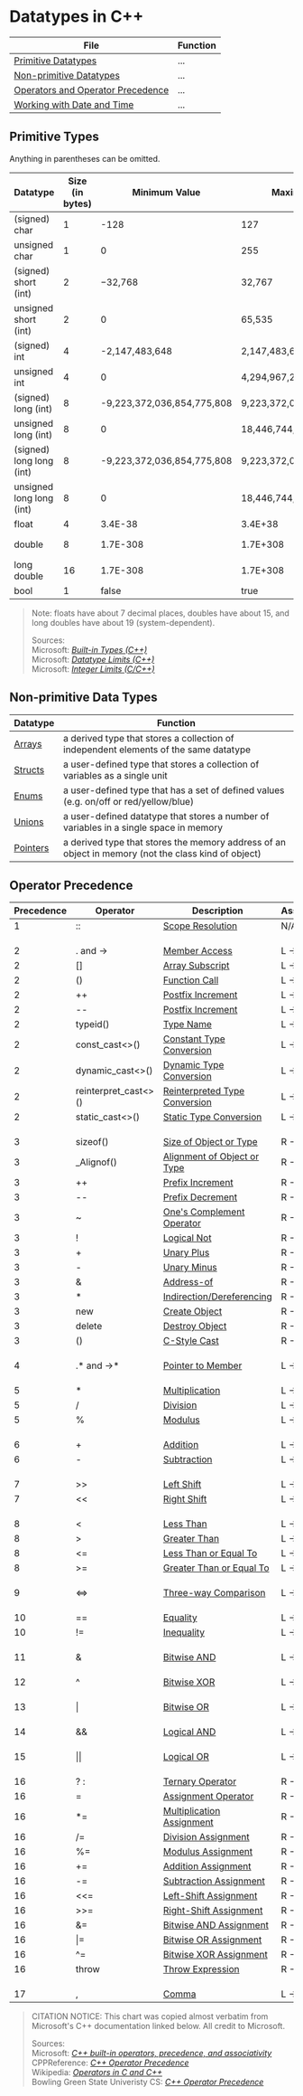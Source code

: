 # Datatypes in C++
| File | Function |
| ---- | -------- |
| [Primitive Datatypes](https://github.com/EthanC2/Notes-and-Writeups/blob/main/C++/Data%20and%20Data%20Types/README.md#primitive-types) | ... |
| [Non-primitive Datatypes](https://github.com/EthanC2/Notes-and-Writeups/blob/main/C++/Data%20and%20Data%20Types/README.md#non-primitive-data-types) | ... |
| [Operators and Operator Precedence](https://github.com/EthanC2/Notes-and-Writeups/blob/main/C++/Data%20and%20Data%20Types/README.md#operator-precedence) | ... |
| [Working with Date and Time]() | ... |

## Primitive Types
Anything in parentheses can be omitted.

| Datatype | Size (in bytes) | Minimum Value | Maximum Value | Literal Suffix |
| -------- | --------------- | ------------- | ------------- | -------------- | 
| (signed) char | 1 | -128 | 127 | N/A |  
| unsigned char | 1 | 0 | 255 | N/A |  
| (signed) short (int) | 2 | −32,768 | 32,767 | N/A |  
| unsigned short (int) | 2 | 0 | 65,535 | u/U |  
| (signed) int | 4 | -2,147,483,648 | 2,147,483,647 | N/A (default) |  
| unsigned int | 4 | 0 | 4,294,967,295  | u/U |  
| (signed) long (int) | 8 | -9,223,372,036,854,775,808 | 9,223,372,036,854,775,807 | l/L |  
| unsigned long (int) | 8 | 0 | 18,446,744,073,709,551,615 | ul/UL |
| (signed) long long (int) | 8 | -9,223,372,036,854,775,808 | 9,223,372,036,854,775,807 | ll/LL | 
| unsigned long long (int) | 8 | 0 | 18,446,744,073,709,551,615 | %ull/ULL |  
| float | 4 | 3.4E-38 | 3.4E+38 | f |
| double | 8 | 1.7E-308 | 1.7E+308 | N/A (default) |
| long double | 16 | 1.7E-308 | 1.7E+308 | L |
| bool | 1 | false | true | N/A |
> Note: floats have about 7 decimal places, doubles have about 15, and long doubles have about 19 (system-dependent). <br />
> 
> Sources: <br />
> Microsoft: [_Built-in Types (C++)_](https://docs.microsoft.com/en-us/cpp/cpp/fundamental-types-cpp?view=msvc-160) <br />
> Microsoft: [_Datatype Limits (C++)_](https://docs.microsoft.com/en-us/cpp/cpp/data-type-ranges?view=msvc-160) <br />
> Microsoft: [_Integer Limits (C/C++)_](https://docs.microsoft.com/en-us/cpp/c-language/cpp-integer-limits?view=msvc-160) <br />

## Non-primitive Data Types
| Datatype | Function |
| -------- | -------- |
| [Arrays](https://github.com/EthanC2/Notes-and-Writeups/blob/main/C%2B%2B/Data%20and%20Data%20Types/Arrays.md) | a derived type that stores a collection of independent elements of the same datatype |
| [Structs](https://github.com/EthanC2/Notes-and-Writeups/blob/main/C++/Data%20and%20Data%20Types/Structures.md) | a user-defined type that stores a collection of variables as a single unit |
| [Enums](https://github.com/EthanC2/Notes-and-Writeups/blob/main/C%2B%2B/Data%20and%20Data%20Types/Enumerations.md) | a user-defined type that has a set of defined values (e.g. on/off or red/yellow/blue) |
| [Unions](https://github.com/EthanC2/Notes-and-Writeups/blob/main/C%2B%2B/Data%20and%20Data%20Types/Unions.md) | a user-defined datatype that stores a number of variables in a single space in memory |
| [Pointers](https://github.com/EthanC2/Notes-and-Writeups/blob/main/C%2B%2B/Data%20and%20Data%20Types/Pointers.md) | a derived type that stores the memory address of an object in memory (not the class kind of object) |

## Operator Precedence
| Precedence	| Operator | Description | Associativity |
| ----------- | -------- | ----------- | ------------- |
| 1 | :: | [Scope Resolution](https://docs.microsoft.com/en-us/cpp/cpp/scope-resolution-operator?view=msvc-160) | N/A |
|  |  |  |  |
|  |  |  |  |
|  |  |  |  |
| 2 | . and -> | [Member Access](https://docs.microsoft.com/en-us/cpp/cpp/member-access-operators-dot-and?view=msvc-160) | L -> R |
| 2 | \[\] | [Array Subscript](https://docs.microsoft.com/en-us/cpp/cpp/subscript-operator?view=msvc-160) | L -> R |
| 2 | () | [Function Call](https://docs.microsoft.com/en-us/cpp/cpp/function-call-operator-parens?view=msvc-160) | L -> R |
| 2 | ++ | [Postfix Increment](https://docs.microsoft.com/en-us/cpp/cpp/postfix-increment-and-decrement-operators-increment-and-decrement?view=msvc-160) | L -> R |
| 2 | -- | [Postfix Increment](https://docs.microsoft.com/en-us/cpp/cpp/postfix-increment-and-decrement-operators-increment-and-decrement?view=msvc-160) | L -> R |
| 2 | typeid() | [Type Name](https://docs.microsoft.com/en-us/cpp/cpp/typeid-operator?view=msvc-160) | L -> R |
| 2 | const_cast\<\>() | [Constant Type Conversion](https://docs.microsoft.com/en-us/cpp/cpp/const-cast-operator?view=msvc-160) | L -> R |
| 2 | dynamic_cast\<\>() | [Dynamic Type Conversion](https://docs.microsoft.com/en-us/cpp/cpp/dynamic-cast-operator?view=msvc-160) | L -> R |
| 2 | reinterpret_cast\<\>() | [Reinterpreted Type Conversion](https://docs.microsoft.com/en-us/cpp/cpp/reinterpret-cast-operator?view=msvc-160) | L -> R |
| 2 | static_cast\<\>() | [Static Type Conversion](https://docs.microsoft.com/en-us/cpp/cpp/static-cast-operator?view=msvc-160) | L -> R |
|  |  |  |  |
|  |  |  |  |
|  |  |  |  |
| 3 | sizeof() | [Size of Object or Type](https://docs.microsoft.com/en-us/cpp/cpp/sizeof-operator?view=msvc-160) | R -> L |
| 3 | \_Alignof() | [Alignment of Object or Type](https://en.cppreference.com/w/c/language/_Alignof) | R -> L |
| 3 | ++ | [Prefix Increment](https://docs.microsoft.com/en-us/cpp/cpp/prefix-increment-and-decrement-operators-increment-and-decrement?view=msvc-160) | R -> L |
| 3 | -- | [Prefix Decrement](https://docs.microsoft.com/en-us/cpp/cpp/prefix-increment-and-decrement-operators-increment-and-decrement?view=msvc-160) | R -> L |
| 3 | ~ | [One's Complement Operator](https://docs.microsoft.com/en-us/cpp/cpp/one-s-complement-operator-tilde?view=msvc-160) | R -> L |
| 3 | ! | [Logical Not](https://docs.microsoft.com/en-us/cpp/cpp/logical-negation-operator-exclpt?view=msvc-160) | R -> L |
| 3 | + | [Unary Plus](https://docs.microsoft.com/en-us/cpp/cpp/unary-plus-and-negation-operators-plus-and?view=msvc-160) | R -> L |
| 3 | - | [Unary Minus](https://docs.microsoft.com/en-us/cpp/cpp/unary-plus-and-negation-operators-plus-and?view=msvc-160) | R -> L |
| 3 | & | [Address-of](https://docs.microsoft.com/en-us/cpp/cpp/address-of-operator-amp?view=msvc-160) | R -> L |
| 3 | * | [Indirection/Dereferencing](https://docs.microsoft.com/en-us/cpp/cpp/indirection-operator-star?view=msvc-160) | R -> L |
| 3 | new | [Create Object](https://docs.microsoft.com/en-us/cpp/cpp/new-operator-cpp?view=msvc-160) | R -> L |
| 3 | delete | [Destroy Object](https://docs.microsoft.com/en-us/cpp/cpp/delete-operator-cpp?view=msvc-160) | R -> L |
| 3 | () | [C-Style Cast](https://en.wikipedia.org/wiki/Operators_in_C_and_C%2B%2B) | R -> L |
|  |  |  |  |
|  |  |  |  |
|  |  |  |  |
| 4 | .* and ->* | [Pointer to Member](https://docs.microsoft.com/en-us/cpp/cpp/pointer-to-member-operators-dot-star-and-star?view=msvc-160) | L -> R |
|  |  |  |  |
|  |  |  |  |
|  |  |  |  |
| 5 | \* | [Multiplication](https://docs.microsoft.com/en-us/cpp/cpp/multiplicative-operators-and-the-modulus-operator?view=msvc-160) | L -> R |
| 5 | / | [Division](https://docs.microsoft.com/en-us/cpp/cpp/multiplicative-operators-and-the-modulus-operator?view=msvc-160) | L -> R |
| 5 | % | [Modulus](https://docs.microsoft.com/en-us/cpp/cpp/multiplicative-operators-and-the-modulus-operator?view=msvc-160) | L -> R |
|  |  |  |  |
|  |  |  |  |
|  |  |  |  |
| 6 | + | [Addition](https://docs.microsoft.com/en-us/cpp/cpp/additive-operators-plus-and?view=msvc-160) | L -> R |
| 6 | - | [Subtraction](https://docs.microsoft.com/en-us/cpp/cpp/additive-operators-plus-and?view=msvc-160) | L -> R |
|  |  |  |  |
|  |  |  |  |
|  |  |  |  |
| 7 | >> | [Left Shift](https://docs.microsoft.com/en-us/cpp/cpp/left-shift-and-right-shift-operators-input-and-output?view=msvc-160) | L -> R |
| 7 | << | [Right Shift](https://docs.microsoft.com/en-us/cpp/cpp/left-shift-and-right-shift-operators-input-and-output?view=msvc-160) | L -> R |
|  |  |  |  |
|  |  |  |  |
|  |  |  |  |
| 8 | < | [Less Than](https://docs.microsoft.com/en-us/cpp/cpp/relational-operators-equal-and-equal?view=msvc-160) | L -> R |
| 8 | > | [Greater Than](https://docs.microsoft.com/en-us/cpp/cpp/relational-operators-equal-and-equal?view=msvc-160) | L -> R |
| 8 | <= | [Less Than or Equal To](https://docs.microsoft.com/en-us/cpp/cpp/relational-operators-equal-and-equal?view=msvc-160) | L -> R |
| 8 | >= | [Greater Than or Equal To](https://docs.microsoft.com/en-us/cpp/cpp/relational-operators-equal-and-equal?view=msvc-160) | L -> R |
|  |  |  |  |
|  |  |  |  |
|  |  |  |  |
| 9 | <=> | [Three-way Comparison](https://www.modernescpp.com/index.php/c-20-the-three-way-comparison-operator) | L -> R |
|  |  |  |  |
|  |  |  |  |
|  |  |  |  |
| 10 | == | [Equality](https://docs.microsoft.com/en-us/cpp/cpp/equality-operators-equal-equal-and-exclpt-equal?view=msvc-160) | L -> R |
| 10 | != | [Inequality](https://docs.microsoft.com/en-us/cpp/cpp/equality-operators-equal-equal-and-exclpt-equal?view=msvc-160) | L -> R |
|  |  |  |  |
|  |  |  |  |
|  |  |  |  |
| 11 | & | [Bitwise AND](https://docs.microsoft.com/en-us/cpp/cpp/bitwise-and-operator-amp?view=msvc-160) | L -> R |
|  |  |  |  |
|  |  |  |  |
|  |  |  |  |
| 12 | ^ | [Bitwise XOR](https://docs.microsoft.com/en-us/cpp/cpp/bitwise-exclusive-or-operator-hat?view=msvc-160) | L -> R |
|  |  |  |  |
|  |  |  |  |
|  |  |  |  |
| 13 | \| | [Bitwise OR](https://docs.microsoft.com/en-us/cpp/cpp/bitwise-inclusive-or-operator-pipe?view=msvc-160) | L -> R |
|  |  |  |  |
|  |  |  |  |
|  |  |  |  |
| 14 | && | [Logical AND](https://docs.microsoft.com/en-us/cpp/cpp/logical-and-operator-amp-amp?view=msvc-160) | L -> R |
|  |  |  |  |
|  |  |  |  |
|  |  |  |  |
| 15 | \|\| | [Logical OR](https://docs.microsoft.com/en-us/cpp/cpp/logical-or-operator-pipe-pipe?view=msvc-160) | L -> R |
|  |  |  |  |
|  |  |  |  |
|  |  |  |  |
| 16 | ? : | [Ternary Operator](https://docs.microsoft.com/en-us/cpp/cpp/conditional-operator-q?view=msvc-160) | R -> L |
| 16 | = | [Assignment Operator](https://docs.microsoft.com/en-us/cpp/cpp/assignment-operators?view=msvc-160) | R -> L |
| 16 | \*= | [Multiplication Assignment](https://docs.microsoft.com/en-us/cpp/cpp/assignment-operators?view=msvc-160) | R -> L |
| 16 | /= | [Division Assignment](https://docs.microsoft.com/en-us/cpp/cpp/assignment-operators?view=msvc-160) | R -> L |
| 16 | %= | [Modulus Assignment](https://docs.microsoft.com/en-us/cpp/cpp/assignment-operators?view=msvc-160) | R -> L |
| 16 | += | [Addition Assignment](https://docs.microsoft.com/en-us/cpp/cpp/assignment-operators?view=msvc-160) | R -> L |
| 16 | -= | [Subtraction Assignment](https://docs.microsoft.com/en-us/cpp/cpp/assignment-operators?view=msvc-160) | R -> L |
| 16 | <<= | [Left-Shift Assignment](https://docs.microsoft.com/en-us/cpp/cpp/assignment-operators?view=msvc-160) | R -> L |
| 16 | >>= | [Right-Shift Assignment](https://docs.microsoft.com/en-us/cpp/cpp/assignment-operators?view=msvc-160) | R -> L |
| 16 | &= | [Bitwise AND Assignment](https://docs.microsoft.com/en-us/cpp/cpp/assignment-operators?view=msvc-160) | R -> L |
| 16 | \|= | [Bitwise OR Assignment](https://docs.microsoft.com/en-us/cpp/cpp/assignment-operators?view=msvc-160) | R -> L |
| 16 | ^= | [Bitwise XOR Assignment](https://docs.microsoft.com/en-us/cpp/cpp/assignment-operators?view=msvc-160) | R -> L |
| 16 | throw | [Throw Expression](https://docs.microsoft.com/en-us/cpp/cpp/try-throw-and-catch-statements-cpp?view=msvc-160) | R -> L |
|  |  |  |  |
|  |  |  |  |
|  |  |  |  |
| 17 | , | [Comma](https://docs.microsoft.com/en-us/cpp/cpp/comma-operator?view=msvc-160) | L -> R |
> CITATION NOTICE: This chart was copied almost verbatim from Microsoft's C++ documentation linked below. All credit to Microsoft. <br />
>
> Sources: <br />
> Microsoft: [_C++ built-in operators, precedence, and associativity_](https://docs.microsoft.com/en-us/cpp/cpp/cpp-built-in-operators-precedence-and-associativity?view=msvc-160) <br />
> CPPReference: [_C++ Operator Precedence_](https://en.cppreference.com/w/cpp/language/operator_precedence) <br />
> Wikipedia: [_Operators in C and C++_](https://en.wikipedia.org/wiki/Operators_in_C_and_C%2B%2B) <br />
> Bowling Green State Univeristy CS: [_C++ Operator Precedence_](https://www.bgsu.edu/arts-and-sciences/computer-science/cs-documentation/c-plus-plus-operator-precedence.html) <br />
